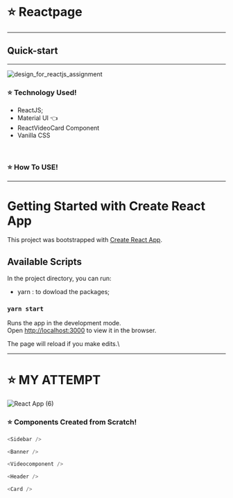 

#  :star: Reactpage
___

## Quick-start 
---



![design_for_reactjs_assignment](https://user-images.githubusercontent.com/55043608/117166761-4c594680-ade4-11eb-8524-2e729deba196.jpg)

### :star: Technology Used!
- ReactJS;
 - Material UI :point_left: 
 - ReactVideoCard Component
- Vanilla CSS

<br>

### :star: How To USE!
---
# Getting Started with Create React App

This project was bootstrapped with [Create React App](https://github.com/facebook/create-react-app).

## Available Scripts

In the project directory, you can run:

- yarn : to dowload the packages;

### `yarn start`

Runs the app in the development mode.\
Open [http://localhost:3000](http://localhost:3000) to view it in the browser.

The page will reload if you make edits.\

---

#   :star:  MY ATTEMPT 
![React App (6)](https://user-images.githubusercontent.com/55043608/117178933-318ccf00-adf0-11eb-8f9f-16c030a44632.png)

### :star: Components Created from Scratch!
```js
<Sidebar />
```
```js
<Banner />
```
```js
<Videocomponent />
```
```js
<Header />
```
```js
<Card />
```

<br>
<br>


<br>
<br>

